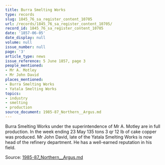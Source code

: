 ```yaml
---
title: Burra Smelting Works
type: records
slug: 1845_76_sa_register_content_10705
url: /records/1845_76_sa_register_content_10705/
record_id: 1845_76_sa_register_content_10705
date: '1857-06-05'
date_display: null
volume: null
issue_number: null
page: '3'
article_type: news
issue_reference: 5 June 1857, page 3
people_mentioned:
- Mr A. Motley
- Mr John David
places_mentioned:
- Burra Smelting Works
- Yatala Smelting Works
topics:
- industry
- smelting
- production
source_document: 1985-87_Northern__Argus.md
---
```


Burra Smelting Works under the superintendence of Mr A. Motley are in full production.  In the week ending 23 May 135 tons 3 qr 12 lb of cake copper was produced.  Mr John David, late of the Yatala Smelting Works is now head of the refinery department.  He has a well-earned reputation in his field.

Source: [1985-87_Northern__Argus.md](/downloads/markdown/1985-87_Northern__Argus.md)
